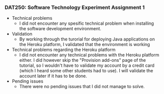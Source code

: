 ### DAT250: Software Technology Experiment Assignment 1

* Technical problems
  - I did not encounter any spesific technical problem when installing the software development environment. 
* Validation
  - By working through the turorial for deploying Java applications on the Heroku platform, I validated that the environment is working
* Technical problems regarding the Heroku platform
  - I did not encounter any technical problems with the Heroku platform either. I did however skip the "Provision add-ons" page of the tutorial, so I wouldn't have to validate my account by a credit card (which I heard some other students had to use). I will validate the account later if it has to be done.
* Pending issues
  - There were no pending issues that I did not manage to solve.
